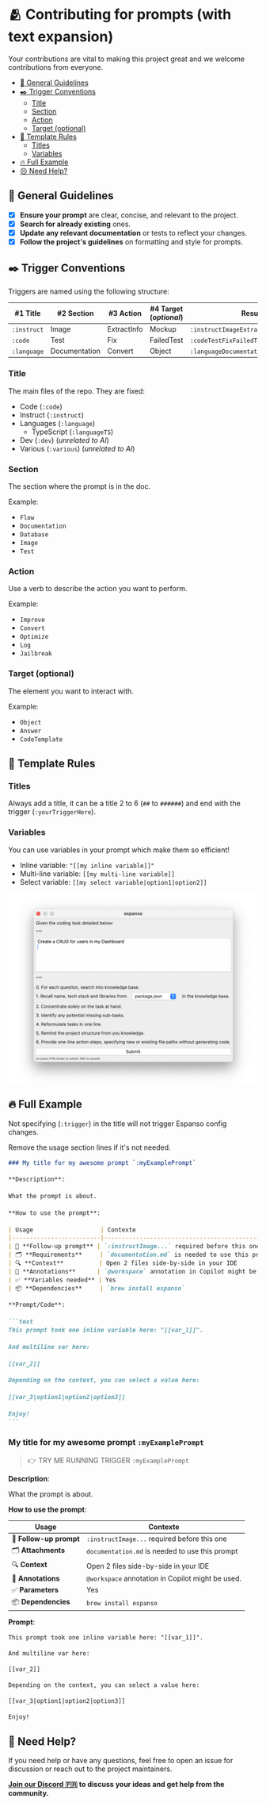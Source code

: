 # 🫂 Contributing for prompts (with text expansion)

Your contributions are vital to making this project great and we welcome contributions from everyone.

- [👮 General Guidelines](#-general-guidelines)
- [✒️ Trigger Conventions](#️-trigger-conventions)
  - [Title](#title)
  - [Section](#section)
  - [Action](#action)
  - [Target (optional)](#target-optional)
- [📜 Template Rules](#-template-rules)
  - [Titles](#titles)
  - [Variables](#variables)
- [🔥 Full Example](#-full-example)
- [😣 Need Help?](#-need-help)

## 👮 General Guidelines

- [x] **Ensure your prompt** are clear, concise, and relevant to the project.
- [x] **Search for already existing** ones.
- [x] **Update any relevant documentation** or tests to reflect your changes.
- [x] **Follow the project's guidelines** on formatting and style for prompts.

## ✒️ Trigger Conventions

Triggers are named using the following structure:

| #1 Title | #2 Section | #3 Action | #4 Target (*optional*) | Result |
| ------ | -------- | ------- | ------- | ------ |
| `:instruct` | Image | ExtractInfo | Mockup | `:instructImageExtractInfoMockup` |
| `:code` | Test | Fix | FailedTest | `:codeTestFixFailedTest` |
| `:language` | Documentation | Convert | Object | `:languageDocumentationConvertObject` |

### Title

The main files of the repo. They are fixed:

- Code (`:code`)
- Instruct (`:instruct`)
- Languages (`:language`)
  - TypeScript (`:languageTS`)
- Dev (`:dev`) (*unrelated to AI*)
- Various (`:various`) (*unrelated to AI*)

### Section

The section where the prompt is in the doc.

Example:

- `Flow`
- `Documentation`
- `Database`
- `Image`
- `Test`

### Action

Use a verb to describe the action you want to perform.

Example:

- `Improve`
- `Convert`
- `Optimize`
- `Log`
- `Jailbreak`

### Target (optional)

The element you want to interact with.

Example:

- `Object`
- `Answer`
- `CodeTemplate`

## 📜 Template Rules

### Titles

Always add a title, it can be a title 2 to 6 (`##` to `######`) and end with the trigger (`:yourTriggerHere`).

### Variables

You can use variables in your prompt which make them so efficient!

- Inline variable: `"[[my inline variable]]"`
- Multi-line variable: `[[my multi-line variable]]`
- Select variable: `[[my select variable|option1|option2]]`

![Espanso Window](./images/espanso-prompt-window.png)

## 🔥 Full Example

Not specifying (`:trigger`) in the title will not trigger Espanso config changes.

Remove the usage section lines if it's not needed.

````markdown
### My title for my awesome prompt `:myExamplePrompt`

**Description**:

What the prompt is about.

**How to use the prompt**:

| Usage                   | Contexte                                                   |
|-------------------------|------------------------------------------------------------|
| 🔁 **Follow-up prompt** | `:instructImage...` required before this one               |
| 🗂️ **Requirements**     | `documentation.md` is needed to use this prompt            |
| 🔍 **Context**          | Open 2 files side-by-side in your IDE                      |
| 📌 **Annotations**      | `@workspace` annotation in Copilot might be used.          |
| ✅ **Variables needed** | Yes                                                        |
| 📦 **Dependencies**     | `brew install espanso`                                                  |

**Prompt/Code**:

```text
This prompt took one inline variable here: "[[var_1]]".

And multiline var here:

[[var_2]]

Depending on the context, you can select a value here:

[[var_3|option1|option2|option3]]

Enjoy!
```
````

### My title for my awesome prompt `:myExamplePrompt`

> 👉 TRY ME RUNNING TRIGGER `:myExamplePrompt`

**Description**:

What the prompt is about.

**How to use the prompt**:

| Usage                   | Contexte                                                   |
|-------------------------|------------------------------------------------------------|
| 🔁 **Follow-up prompt** | `:instructImage...` required before this one               |
| 🗂️ **Attachments**      | `documentation.md` is needed to use this prompt            |
| 🔍 **Context**          | Open 2 files side-by-side in your IDE                      |
| 📌 **Annotations**      | `@workspace` annotation in Copilot might be used.          |
| ✅ **Parameters**       | Yes                                                        |
| 📦 **Dependencies**     | `brew install espanso`                                     |

**Prompt**:

```text
This prompt took one inline variable here: "[[var_1]]".

And multiline var here:

[[var_2]]

Depending on the context, you can select a value here:

[[var_3|option1|option2|option3]]

Enjoy!
```

## 💪 Need Help?

If you need help or have any questions, feel free to open an issue for discussion or reach out to the project maintainers.

**[Join our Discord 🇫🇷](https://discord.gg/mcNwacZCvC) to discuss your ideas and get help from the community.**
